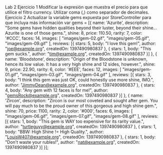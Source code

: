 Lab 2
Ejercicio 1
Modificar la expresión que muestra el precio para que utilice el filtro currency. Utilizar coma (,) como separador de decimales.
Ejercicio 2
Actualizar la variable gems expuesta por StoreController para que incluya más información
var gems = [{
        name: 'Azurite',
        description: "Some gems have hidden qualities beyond their luster, beyond their shine... Azurite is one of those gems.",
        shine: 8,
        price: 110.50,
        rarity: 7,
        color: '#CCC',
        faces: 14,
        images: [
          "images/gem-02.gif",
          "images/gem-05.gif",
          "images/gem-09.gif"
        ],
        reviews: [{
            stars: 5,
            body: "I love this gem!",
            author: "joe@example.org",
            createdOn: 1397490980837
        }, {
            stars: 1,
            body: "This gem sucks.",
            author: "tim@example.org",
            createdOn: 1397490980837
        }]
    }, {
        name: 'Bloodstone',
        description: "Origin of the Bloodstone is unknown, hence its low value. It has a very high shine and 12 sides, however.",
        shine: 9,
        price: 22.90,
        rarity: 6,
        color: '#EEE',
        faces: 12,
        images: [
          "images/gem-01.gif",
          "images/gem-03.gif",
          "images/gem-04.gif"
        ],
        reviews: [{
            stars: 3,
            body: "I think this gem was just OK, could honestly use more shine, IMO.",
            author: "JimmyDean@example.org",
            createdOn: 1397490980837
        }, {
            stars: 4,
            body: "Any gem with 12 faces is for me!",
            author: "gemsRock@example.org",
            createdOn: 1397490980837
        }]
    }, {
        name: 'Zircon',
        description: "Zircon is our most coveted and sought after gem. You will pay much to be the proud owner of this gorgeous and high shine gem.",
        shine: 70,
        price: 1100,
        rarity: 2,
        color: '#000',
        faces: 6,
        images: [
          "images/gem-06.gif",
          "images/gem-07.gif",
          "images/gem-08.gif"
        ],
        reviews: [{
            stars: 1,
            body: "This gem is WAY too expensive for its rarity value.",
            author: "turtleguyy@example.org",
            createdOn: 1397490980837
        }, {
            stars: 1,
            body: "BBW: High Shine != High Quality.",
            author: "LouisW407@example.org",
            createdOn: 1397490980837
        }, {
            stars: 1,
            body: "Don't waste your rubles!",
            author: "nat@example.org",
            createdOn: 1397490980837
        }]
    }];